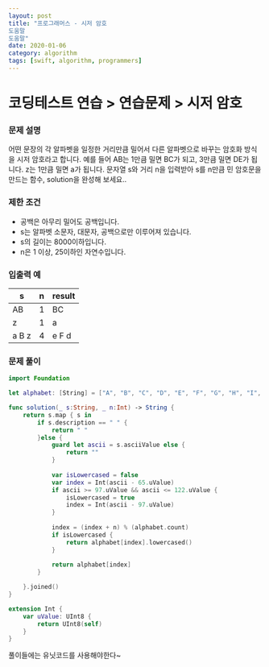 ```yaml
---
layout: post
title: "프로그래머스 - 시저 암호
도움말
도움말"
date: 2020-01-06
category: algorithm
tags: [swift, algorithm, programmers]
---
```


# 코딩테스트 연습 > 연습문제 > 시저 암호

<!-- more -->

### 문제 설명

어떤 문장의 각 알파벳을 일정한 거리만큼 밀어서 다른 알파벳으로 바꾸는 암호화 방식을 시저 암호라고 합니다. 예를 들어 AB는 1만큼 밀면 BC가 되고, 3만큼 밀면 DE가 됩니다. z는 1만큼 밀면 a가 됩니다. 문자열 s와 거리 n을 입력받아 s를 n만큼 민 암호문을 만드는 함수, solution을 완성해 보세요..


### 제한 조건

- 공백은 아무리 밀어도 공백입니다.
- s는 알파벳 소문자, 대문자, 공백으로만 이루어져 있습니다.
- s의 길이는 8000이하입니다.
- n은 1 이상, 25이하인 자연수입니다.

### 입출력 예

| s     | n    | result |
| ----- | ---- | ------ |
| AB    | 1    | BC     |
| z     | 1    | a      |
| a B z | 4    | e F d  |

### 문제 풀이

```swift
import Foundation

let alphabet: [String] = ["A", "B", "C", "D", "E", "F", "G", "H", "I", "J", "K", "L", "M", "N", "O", "P", "Q", "R", "S", "T", "U", "V", "W", "X", "Y", "Z"]

func solution(_ s:String, _ n:Int) -> String {
    return s.map { s in
        if s.description == " " {
            return " "
        }else {
            guard let ascii = s.asciiValue else {
                return ""
            }
            
            var isLowercased = false
            var index = Int(ascii - 65.uValue)
            if ascii >= 97.uValue && ascii <= 122.uValue {
                isLowercased = true
                index = Int(ascii - 97.uValue)
            }
            
            index = (index + n) % (alphabet.count)
            if isLowercased {
                return alphabet[index].lowercased()
            }
            
            return alphabet[index]
        }

    }.joined()
}

extension Int {
    var uValue: UInt8 {
        return UInt8(self)
    }
}
```

풀이들에는 유닛코드를 사용해야한다~